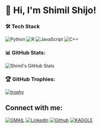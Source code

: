 


<!---
shimilgithub/shimilgithub is a ✨ special ✨ repository because its `README.md` (this file) appears on your GitHub profile.
You can click the Preview link to take a look at your changes.


--->

# 👋 Hi, I'm Shimil Shijo!

### 🛠 Tech Stack
![Python](https://img.shields.io/badge/Python-3776AB?style=flat&logo=python&logoColor=white)
![R](https://img.shields.io/badge/R-276DC3?style=for-the-badge&logo=r&logoColor=white)
![JavaScript](https://img.shields.io/badge/JavaScript-F7DF1E?style=flat&logo=javascript&logoColor=black)
![C++](https://img.shields.io/badge/C%2B%2B-00599C?style=for-the-badge&logo=c%2B%2B&logoColor=white)

### 📊 GitHub Stats:
![Shimil's GitHub Stats](https://github-readme-stats.vercel.app/api?username=shimilgithub&show_icons=true&theme=radical)

### 🏆 GitHub Trophies:
[![trophy](https://github-profile-trophy.vercel.app/?username=shimilgithub&theme=monokai)](https://github.com/ryo-ma/github-profile-trophy)

## Connect with me:

[![GMAIL](https://img.shields.io/badge/Gmail-D14836?style=for-the-badge&logo=gmail&logoColor=white)](mailto:shimil184@gmail.com)
[![LinkedIn](https://img.shields.io/badge/-LinkedIn-0077B5?style=for-the-badge&logo=LinkedIn&logoColor=white)](https://www.linkedin.com/in/shimil-shijo/)
[![Github](https://img.shields.io/badge/-Github-181717?style=for-the-badge&logo=Github&logoColor=white)](https://github.com/shimilgithub)
[![KAGGLE](https://img.shields.io/badge/Kaggle-20BEFF?style=for-the-badge&logo=Kaggle&logoColor=white)](https://www.kaggle.com/shimil)




